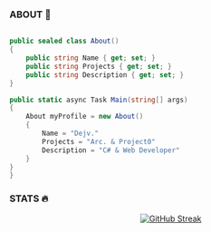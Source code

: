 ### ABOUT 🧩


```csharp

public sealed class About()
{
    public string Name { get; set; }
    public string Projects { get; set; }
    public string Description { get; set; }
}

public static async Task Main(string[] args)
{
    About myProfile = new About()
    {
        Name = "Dejv."
        Projects = "Arc. & Project0"
        Description = "C# & Web Developer"
    }
}
}
```

### STATS 🔥

                                 [![GitHub Streak](https://streak-stats.demolab.com?user=Dejv1s&theme=dark)](https://git.io/streak-stats)

